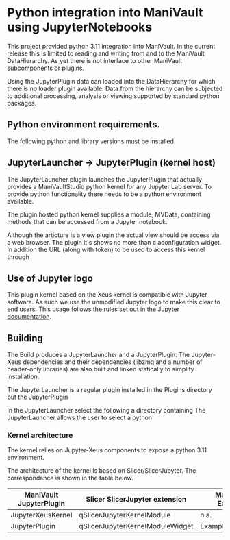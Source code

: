 # Python integration into ManiVault using JupyterNotebooks

This project provided python 3.11 integration into ManiVault. In the current release this is limited to reading and writing from and to the ManiVault DataHierarchy. As yet there is not interface to other ManiVault subcomponents or plugins.

Using the JupyterPlugin data can loaded into the DataHierarchy for which there is no loader plugin available. Data from the hierarchy can be subjected to additional processing, analysis or viewing supported by standard python packages.

## Python environment requirements.

The following python and library versions must be installed.


## JupyterLauncher -> JupyterPlugin (kernel host)

The JupyterLauncher plugin launches the JupyterPlugin that actually provides a ManiVaultStudio python kernel for any Jupyter Lab server. To provide python functionality there needs to be a python environment available. 

The plugin hosted python kernel supplies a module, MVData, containing methods that can be accessed from a Jupyter notebook. 

Although the articture is a view plugin the actual view should be access via a web browser. The plugin it's shows no more than c aconfiguration widget. In addition the URL (along with token) to be used to access this kernel through

## Use of Jupyter logo

This plugin kernel based on the Xeus kernel is compatible with Jupyter software. As such we use the unmodified Jupyter logo to make this clear to end users. This usage follows the rules set out in the [Jupyter documentation](https://jupyter.org/governance/trademarks.html#uses-that-never-require-approval).

## Building

The Build produces a JupyterLauncher and a JupyterPlugin. The Jupyter-Xeus dependencies and their dependencies (libzmq and a number of header-only libraries) are also built and linked statically to simplify installation.

The JupyterLauncher is a regular plugin installed in the Plugins directory but the JupyterPlugin 

In the JupyterLauncher select the following a directory containing The JupyterLauncher allows the user to select a python

### Kernel architecture

The kernel relies on Jupyter-Xeus components to expose a python 3.11 environment. 

The architecture of the kernel is based on Slicer/SlicerJupyter.  The correspondance is shown in the table below.

ManiVault JupyterPlugin | Slicer SlicerJupyter extension | Manivault Example
---| --- | ---
JupyterXeusKernel | qSlicerJupyterKernelModule | n.a.
JupyterPlugin | qSlicerJupyterKernelModuleWidget | ExampleViewPlugin



